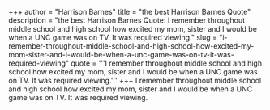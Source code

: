 +++
author = "Harrison Barnes"
title = "the best Harrison Barnes Quote"
description = "the best Harrison Barnes Quote: I remember throughout middle school and high school how excited my mom, sister and I would be when a UNC game was on TV. It was required viewing."
slug = "i-remember-throughout-middle-school-and-high-school-how-excited-my-mom-sister-and-i-would-be-when-a-unc-game-was-on-tv-it-was-required-viewing"
quote = '''I remember throughout middle school and high school how excited my mom, sister and I would be when a UNC game was on TV. It was required viewing.'''
+++
I remember throughout middle school and high school how excited my mom, sister and I would be when a UNC game was on TV. It was required viewing.
